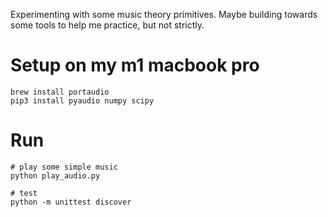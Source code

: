 Experimenting with some music theory primitives. Maybe building towards some tools to help me practice, but not strictly.

# Setup on my m1 macbook pro

```
brew install portaudio
pip3 install pyaudio numpy scipy
```

# Run

```
# play some simple music
python play_audio.py

# test
python -m unittest discover
```
